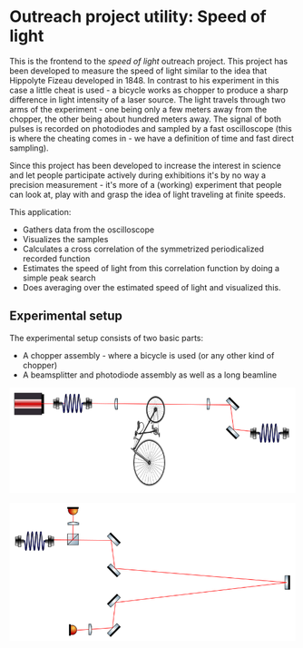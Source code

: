 # Outreach project utility: Speed of light

This is the frontend to the _speed of light_ outreach project. This project
has been developed to measure the speed of light similar to the idea
that Hippolyte Fizeau developed in 1848. In contrast to his experiment
in this case a little cheat is used - a bicycle works as chopper to produce
a sharp difference in light intensity of a laser source. The light travels
through two arms of the experiment - one being only a few meters away from
the chopper, the other being about hundred meters away. The signal of both
pulses is recorded on photodiodes and sampled by a fast oscilloscope (this
is where the cheating comes in - we have a definition of time and fast direct
sampling).

Since this project has been developed to increase the interest in science
and let people participate actively during exhibitions it's by no way a
precision measurement - it's more of a (working) experiment that people
can look at, play with and grasp the idea of light traveling at finite speeds.

This application:

* Gathers data from the oscilloscope
* Visualizes the samples
* Calculates a cross correlation of the symmetrized periodicalized recorded
  function
* Estimates the speed of light from this correlation function by doing
  a simple peak search
* Does averaging over the estimated speed of light and visualized this.

## Experimental setup

The experimental setup consists of two basic parts:

* A chopper assembly - where a bicycle is used (or any other kind of chopper)
* A beamsplitter and photodiode assembly as well as a long beamline

![Chopper assembly](https://raw.githubusercontent.com/tspspi/outreachspeedoflight/master/doc/assembly_chopper.png)

![Beamsplitter and photodiode assembly](https://raw.githubusercontent.com/tspspi/outreachspeedoflight/master/doc/assembly_diodeandcoupling.png)
